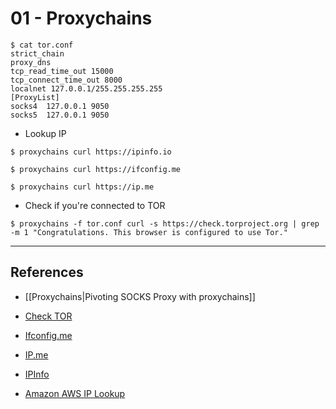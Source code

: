 # 01 - Proxychains

```
$ cat tor.conf
strict_chain
proxy_dns
tcp_read_time_out 15000
tcp_connect_time_out 8000
localnet 127.0.0.1/255.255.255.255
[ProxyList]
socks4  127.0.0.1 9050
socks5  127.0.0.1 9050
```

- Lookup IP

```
$ proxychains curl https://ipinfo.io

$ proxychains curl https://ifconfig.me

$ proxychains curl https://ip.me
```

- Check if you're connected to TOR

```
$ proxychains -f tor.conf curl -s https://check.torproject.org | grep -m 1 "Congratulations. This browser is configured to use Tor."
```

---
## References

- [[Proxychains|Pivoting SOCKS Proxy with proxychains]]

- [Check TOR](https://check.torproject.org/)

- [Ifconfig.me](https://ifconfig.me/)

- [IP.me](https://ip.me/)

- [IPInfo](https://ipinfo.io)

- [Amazon AWS IP Lookup](checkip.amazonaws.com)